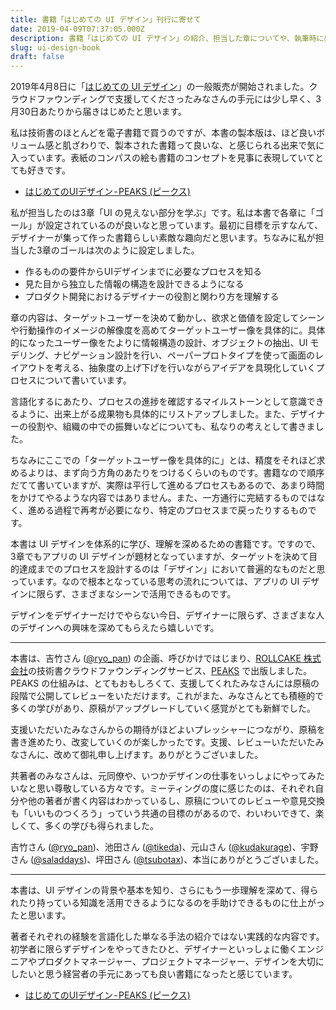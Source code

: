 ```yaml
---
title: 書籍「はじめての UI デザイン」刊行に寄せて
date: 2019-04-09T07:37:05.000Z
description: 書籍「はじめての UI デザイン」の紹介、担当した章についてや、執筆時に感じたことなどを書きました。
slug: ui-design-book
draft: false
---
```


2019年4月8日に「[はじめての UI デザイン](https://peaks.cc/tchkmngy/ui_design)」の一般販売が開始されました。クラウドファウンディングで支援してくださったみなさんの手元には少し早く、3月30日あたりから届きはじめたと思います。

私は技術書のほとんどを電子書籍で買うのですが、本書の製本版は、ほど良いボリューム感と肌ざわりで、製本された書籍って良いな、と感じられる出来で気に入っています。表紙のコンパスの絵も書籍のコンセプトを見事に表現していてとても好きです。

* [はじめてのUIデザイン - PEAKS (ピークス)](https://peaks.cc/tchkmngy/ui_design)

私が担当したのは3章「UI の見えない部分を学ぶ」です。私は本書で各章に「ゴール」が設定されているのが良いなと思っています。最初に目標を示すなんて、デザイナーが集って作った書籍らしい素敵な趣向だと思います。ちなみに私が担当した3章のゴールは次のように設定しました。

* 作るものの要件からUIデザインまでに必要なプロセスを知る
* 見た目から独立した情報の構造を設計できるようになる
* プロダクト開発におけるデザイナーの役割と関わり方を理解する

章の内容は、ターゲットユーザーを決めて動かし、欲求と価値を設定してシーンや行動操作のイメージの解像度を高めてターゲットユーザー像を具体的に。具体的になったユーザー像をたよりに情報構造の設計、オブジェクトの抽出、UI モデリング、ナビゲーション設計を行い、ペーパープロトタイプを使って画面のレイアウトを考える、抽象度の上げ下げを行いながらアイデアを具現化していくプロセスについて書いています。

言語化するにあたり、プロセスの進捗を確認するマイルストーンとして意識できるように、出来上がる成果物も具体的にリストアップしました。また、デザイナーの役割や、組織の中での振舞いなどについても、私なりの考えとして書きました。

ちなみにここでの「ターゲットユーザー像を具体的に」とは、精度をそれほど求めるよりは、まず向う方角のあたりをつけるくらいのものです。書籍なので順序だてて書いていますが、実際は平行して進めるプロセスもあるので、あまり時間をかけてやるような内容ではありません。また、一方通行に完結するものではなく、進める過程で再考が必要になり、特定のプロセスまで戻ったりするものです。

本書は UI デザインを体系的に学び、理解を深めるための書籍です。ですので、3章でもアプリの UI デザインが題材となっていますが、ターゲットを決めて目的達成までのプロセスを設計するのは「デザイン」において普遍的なものだと思っています。なので根本となっている思考の流れについては、アプリの UI デザインに限らず、さまざまなシーンで活用できるものです。

デザインをデザイナーだけでやらない今日、デザイナーに限らず、さまざまな人のデザインへの興味を深めてもらえたら嬉しいです。

---

本書は、吉竹さん ([@ryo_pan](https://twitter.com/ryo_pan)) の企画、呼びかけではじまり、[ROLLCAKE 株式会社](http://rollcake.co/)の技術書クラウドファウンディングサービス、[PEAKS](https://peaks.cc/) で出版しました。PEAKS の仕組みは、とてもおもしろくて、支援してくれたみなさんには原稿の段階で公開してレビューをいただけます。これがまた、みなさんとても積極的で多くの学びがあり、原稿がアップグレードしていく感覚がとても新鮮でした。

支援いただいたみなさんからの期待がほどよいプレッシャーにつながり、原稿を書き進めたり、改変していくのが楽しかったです。支援、レビューいただいたみなさんに、改めて御礼申し上げます。ありがとうございました。

共著者のみなさんは、元同僚や、いつかデザインの仕事をいっしょにやってみたいなと思い尊敬している方々です。ミーティングの度に感じたのは、それぞれ自分や他の著者が書く内容はわかっているし、原稿についてのレビューや意見交換も「いいものつくろう」っていう共通の目標のがあるので、わいわいできて、楽しくて、多くの学びも得られました。

吉竹さん ([@ryo_pan](https://twitter.com/ryo_pan))、池田さん ([@tikeda](https://twitter.com/tikeda))、元山さん ([@kudakurage](https://twitter.com/kudakurage))、宇野さん ([@saladdays](https://twitter.com/saladdays))、坪田さん ([@tsubotax](https://twitter.com/tsubotax))、本当にありがとうございました。

---

本書は、UI デザインの背景や基本を知り、さらにもう一歩理解を深めて、得られたり持っている知識を活用できるようになるのを手助けできるものに仕上がったと思います。

著者それぞれの経験を言語化した単なる手法の紹介ではない実践的な内容です。初学者に限らずデザインをやってきたひと、デザイナーといっしょに働くエンジニアやプロダクトマネージャー、プロジェクトマネージャー、デザインを大切にしたいと思う経営者の手元にあっても良い書籍になったと感じています。

* [はじめてのUIデザイン - PEAKS (ピークス)](https://peaks.cc/tchkmngy/ui_design)
